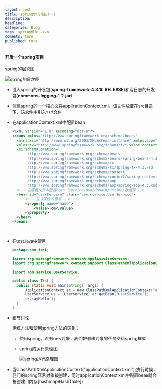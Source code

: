 ```yaml
---
layout: post
title: spring学习笔记(一)
description:
headline:
categories: Blog
tags: spring框架 Java
coments: ture
published: ture
---
```

#### 开发一个spring项目

spring的层次图

![spring的层次图](http://otfc4cl9r.bkt.clouddn.com/spring%E7%9A%84%E5%B1%82%E6%AC%A1%E5%9B%BE.png)

- 引入spring的开发包(**spring-framework-4.3.10.RELEASE**)和写日志的开发包(**commons-logging-1.2.jar**) 

- 创建spring的一个核心文件applicationContext.xml，该文件放置在src目录下，该文件中引入xsd文件

- 在applicationContext.xml中配置bean

  ~~~xml
  <?xml version="1.0" encoding="utf-8"?>
  <beans xmlns="http://www.springframework.org/schema/beans"
  	xmlns:xsi="http://www.w3.org/2001/XMLSchema-instance" xmlns:aop="http://www.springframework.org/schema/aop"
  	xmlns:tx="http://www.springframework.org/schema/tx" xmlns:context="http://www.springframework.org/schema/context"
  	xsi:schemaLocation="
         http://www.springframework.org/schema/beans
         http://www.springframework.org/schema/beans/spring-beans-4.3.xsd
         http://www.springframework.org/schema/tx
         http://www.springframework.org/schema/tx/spring-tx-4.3.xsd
         http://www.springframework.org/schema/context
         http://www.springframework.org/schema/context/spring-context-4.3.xsd
         http://www.springframework.org/schema/aop
         http://www.springframework.org/schema/aop/spring-aop-4.3.xsd">
  	<!-- 在容器文件中配置bean（service/dao/domain/action/数据源 -->
  	<bean id="userService" class="com.service.UserService">
  		<!-- 注入属性的思想 -->
  		<property name="name">
  			<value>Tom</value>
  		</property>
  	</bean>
  </beans>
  ~~~

  ​

- 在test.java中使用

  ~~~java
  package com.test;

  import org.springframework.context.ApplicationContext;
  import org.springframework.context.support.ClassPathXmlApplicationContext;

  import com.service.UserService;

  public class Test {
  	public static void main(String[] args) {
  		ApplicationContext ac = new ClassPathXmlApplicationContext("applicationContext.xml");
  		UserService us = (UserService) ac.getBean("userService");
  		us.sayHello();
  	}
  }
  ~~~

- 细节讨论

  传统方法和使用spring方法的区别：

  - 使用spring，没有new对象，我们把创建对象的任务交给spring框架

  - spring的运行原理图

    ![spring运行原理图](http://otfc4cl9r.bkt.clouddn.com/spring%E8%BF%90%E8%A1%8C%E5%8E%9F%E7%90%86%E5%9B%BE.png)

- 当ClassPathXmlApplicationContext("applicationContext.xml");执行时候，我们的spring容器对象被创建，同时applicationContext.xml中配置bean就会被创建（内存[hashmap/HashTable])
